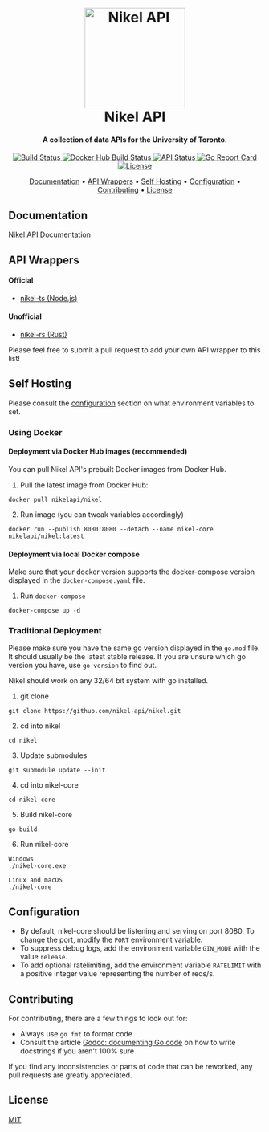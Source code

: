<h1 align="center">
  <br>
  <a href="https://docs.nikel.ml"><img src="https://docs.nikel.ml/img/nikel-api-circle.png" alt="Nikel API" width="200"></a>
  <br>
  Nikel API
  <br>
</h1>

<h4 align="center">A collection of data APIs for the University of Toronto.</h4>

<p align="center">
  <a href="https://travis-ci.com/nikel-api/nikel">
    <img alt="Build Status" src="https://img.shields.io/travis/nikel-api/nikel">
  </a>
  <a href="https://hub.docker.com/r/nikelapi/nikel">
    <img alt="Docker Hub Build Status" src="https://img.shields.io/docker/cloud/build/nikelapi/nikel">
  </a>
  <a href="https://status.nikel.ml/">
    <img alt="API Status" src="https://img.shields.io/uptimerobot/status/m785541667-14c2f35b7d11487c0874bdd7">
  </a>
  <a href="https://goreportcard.com/report/github.com/nikel-api/nikel">
    <img alt="Go Report Card" src="https://goreportcard.com/badge/github.com/nikel-api/nikel">
  </a>
  <a href="https://github.com/nikel-api/nikel/blob/master/LICENSE">
    <img alt="License" src="https://img.shields.io/github/license/nikel-api/nikel">
  </a>
</p>

<p align="center">
  <a href="#documentation">Documentation</a> •
  <a href="#api-wrappers">API Wrappers</a> •
  <a href="#self-hosting">Self Hosting</a> •
  <a href="#configuration">Configuration</a> •
  <a href="#contributing">Contributing</a> •
  <a href="#license">License</a>
</p>

## Documentation

[Nikel API Documentation](https://docs.nikel.ml)

## API Wrappers

#### Official

* [nikel-ts (Node.js)](https://www.npmjs.com/package/nikel)

#### Unofficial

* [nikel-rs (Rust)](https://crates.io/crates/nikel-rs)

Please feel free to submit a pull request to add your own API wrapper to this list!

## Self Hosting

Please consult the [configuration](#configuration) section on what environment variables to set.

### Using Docker

#### Deployment via Docker Hub images (recommended)

You can pull Nikel API's prebuilt Docker images from Docker Hub.

1. Pull the latest image from Docker Hub:
```
docker pull nikelapi/nikel
```

2. Run image (you can tweak variables accordingly)
```
docker run --publish 8080:8080 --detach --name nikel-core nikelapi/nikel:latest
```

#### Deployment via local Docker compose

Make sure that your docker version supports the docker-compose version displayed in the `docker-compose.yaml` file.

1. Run `docker-compose`
```
docker-compose up -d
```

### Traditional Deployment

Please make sure you have the same go version displayed in the `go.mod` file. It should usually be the latest stable release. If you are unsure which go version you have, use `go version` to find out.

Nikel should work on any 32/64 bit system with go installed.

1. git clone
```
git clone https://github.com/nikel-api/nikel.git
```
2. cd into nikel
```
cd nikel
```
3. Update submodules
```
git submodule update --init
```
4. cd into nikel-core
```
cd nikel-core
```
5. Build nikel-core
```
go build
```
6. Run nikel-core
```
Windows
./nikel-core.exe

Linux and macOS
./nikel-core
```

## Configuration

* By default, nikel-core should be listening and serving on port 8080. To change the port, modify the `PORT` environment variable.
* To suppress debug logs, add the environment variable `GIN_MODE` with the value `release`.
* To add optional ratelimiting, add the environment variable `RATELIMIT` with a positive integer value representing the number of reqs/s.

## Contributing

For contributing, there are a few things to look out for:

* Always use `go fmt` to format code
* Consult the article [Godoc: documenting Go code](https://blog.golang.org/godoc) on how to write docstrings if you aren't 100% sure

If you find any inconsistencies or parts of code that can be reworked, any pull requests are greatly appreciated.

## License

[MIT](https://github.com/nikel-api/nikel/blob/master/LICENSE)